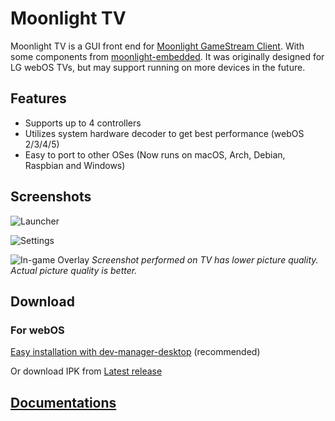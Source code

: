 # Moonlight TV

Moonlight TV is a GUI front end for [Moonlight GameStream Client](https://moonlight-stream.org/). With some components from [moonlight-embedded](https://github.com/irtimmer/moonlight-embedded).
It was originally designed for LG webOS TVs, but may support running on more devices in the future.

## Features

* Supports up to 4 controllers
* Utilizes system hardware decoder to get best performance (webOS 2/3/4/5)
* Easy to port to other OSes (Now runs on macOS, Arch, Debian, Raspbian and Windows)

## Screenshots

![Launcher](https://user-images.githubusercontent.com/830358/141690137-529d3b94-b56a-4f24-a3c5-00a56eb30952.png)

![Settings](https://user-images.githubusercontent.com/830358/141690143-6752757b-5e1f-4a23-acf7-4b2667e2fd05.png)

![In-game Overlay](https://user-images.githubusercontent.com/830358/141690146-27ee2564-0cc8-43ef-a5b0-54b8487dda1e.png)
_Screenshot performed on TV has lower picture quality. Actual picture quality is better._

## Download

### For webOS

[Easy installation with dev-manager-desktop](https://github.com/webosbrew/dev-manager-desktop) (recommended)

Or download IPK from [Latest release](https://github.com/mariotaku/moonlight-tv/releases/latest)

## [Documentations](https://github.com/mariotaku/moonlight-tv/wiki)